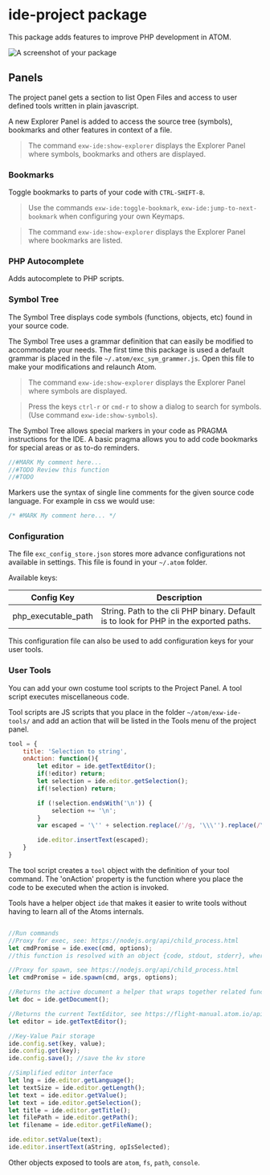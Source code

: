 # ide-project package

This package adds features to improve PHP development in ATOM.

![A screenshot of your package](https://f.cloud.github.com/assets/69169/2290250/c35d867a-a017-11e3-86be-cd7c5bf3ff9b.gif)


## Panels ##

The project panel gets a section to list Open Files and access to user defined tools written in plain javascript.

A new Explorer Panel is added to access the source tree (symbols), bookmarks and other features in context of a file.

> The command `exw-ide:show-explorer` displays the Explorer Panel where symbols, bookmarks and others are displayed.

### Bookmarks ###

Toggle bookmarks to parts of your code with `CTRL-SHIFT-8`.

> Use the commands `exw-ide:toggle-bookmark`, `exw-ide:jump-to-next-bookmark` when configuring your own Keymaps.

> The command `exw-ide:show-explorer` displays the Explorer Panel where bookmarks are listed.

### PHP Autocomplete ###

Adds autocomplete to PHP scripts.

### Symbol Tree ###

The Symbol Tree displays code symbols (functions, objects, etc) found in your source code.

The Symbol Tree uses a grammar definition that can easily be modified to accommodate your needs. The first time this package is used a default grammar is placed in the file `~/.atom/exc_sym_grammer.js`. Open this file to make your modifications and relaunch Atom.

> The command `exw-ide:show-explorer` displays the Explorer Panel where symbols are displayed.

> Press the keys `ctrl-r` or `cmd-r` to show a dialog to search for symbols. (Use command `exw-ide:show-symbols`).

The Symbol Tree allows special markers in your code as PRAGMA instructions for the IDE. A basic pragma allows you to add code bookmarks for special areas or as to-do reminders.

```js
//#MARK My comment here...
//#TODO Review this function
//#TODO
```
Markers use the syntax of single line comments for the given source code language. For example in css we would use:

```css
/* #MARK My comment here... */
```

### Configuration ###

The file `exc_config_store.json` stores more advance configurations not available in settings. This file is found in your `~/.atom` folder.

Available keys:

| Config Key | Description |
| -- | -- |
| php_executable_path | String. Path to the cli PHP binary. Default is to look for PHP in the exported paths. |

This configuration file can also be used to add configuration keys for your user tools.

### User Tools ###

You can add your own costume tool scripts to the Project Panel. A tool script executes miscellaneous code.

Tool scripts are JS scripts that you place in the folder `~/atom/exw-ide-tools/` and add an action that will be listed in the Tools menu of the project panel.

```js
tool = {
	title: 'Selection to string',
	onAction: function(){
		let editor = ide.getTextEditor();
		if(!editor) return;
		let selection = ide.editor.getSelection();
		if(!selection) return;

		if (!selection.endsWith('\n')) {
			selection += '\n';
		}
		var escaped = '\'' + selection.replace(/'/g, '\\\'').replace(/\n/g, '\\n\' + \n\'').replace(/\' \+ \n\'$/, '\';');

		ide.editor.insertText(escaped);
    }
}
```

The tool script creates a `tool` object with the definition of your tool command. The 'onAction' property is the function where you place the code to be executed when the action is invoked.

Tools have a helper object `ide` that makes it easier to write tools without having to learn all of the Atoms internals.

```js

//Run commands
//Proxy for exec, see: https://nodejs.org/api/child_process.html
let cmdPromise = ide.exec(cmd, options);
//this function is resolved with an object {code, stdout, stderr}, where code is the exit code.

//Proxy for spawn, see https://nodejs.org/api/child_process.html
let cmdPromise = ide.spawn(cmd, args, options);

//Returns the active document a helper that wraps together related functionality found in Atom.
let doc = ide.getDocument();

//Returns the current TextEditor, see https://flight-manual.atom.io/api/v1.57.0/TextEditor/
let editor = ide.getTextEditor();

//Key-Value Pair storage
ide.config.set(key, value);
ide.config.get(key);
ide.config.save(); //save the kv store

//Simplified editor interface
let lng = ide.editor.getLanguage();
let textSize = ide.editor.getLength();
let text = ide.editor.getValue();
let text = ide.editor.getSelection();
let title = ide.editor.getTitle();
let filePath = ide.editor.getPath();
let filename = ide.editor.getFileName();

ide.editor.setValue(text);
ide.editor.insertText(aString, opIsSelected);

```

Other objects exposed to tools are `atom`, `fs`, `path`, `console`.
